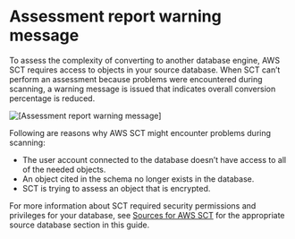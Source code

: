 # Assessment report warning message<a name="CHAP_AssessmentReport.WarningMessage"></a>

To assess the complexity of converting to another database engine, AWS SCT requires access to objects in your source database\. When SCT can’t perform an assessment because problems were encountered during scanning, a warning message is issued that indicates overall conversion percentage is reduced\.

![\[Assessment report warning message\]](http://docs.aws.amazon.com/SchemaConversionTool/latest/userguide/images/assessment-report-warning-message.png)

Following are reasons why AWS SCT might encounter problems during scanning:
+ The user account connected to the database doesn’t have access to all of the needed objects\.
+ An object cited in the schema no longer exists in the database\.
+ SCT is trying to assess an object that is encrypted\. 

For more information about SCT required security permissions and privileges for your database, see [Sources for AWS SCT](CHAP_Source.md) for the appropriate source database section in this guide\. 